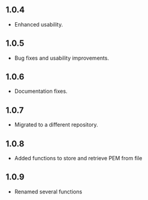 ## 1.0.4

- Enhanced usability.

## 1.0.5

- Bug fixes and usability improvements.

## 1.0.6

- Documentation fixes.

## 1.0.7

- Migrated to a different repository.

## 1.0.8

- Added functions to store and retrieve PEM from file

## 1.0.9

- Renamed several functions